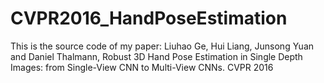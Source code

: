 # CVPR2016_HandPoseEstimation
This is the source code of my paper: Liuhao Ge, Hui Liang, Junsong Yuan and Daniel Thalmann, Robust 3D Hand Pose Estimation in Single Depth Images: from Single-View CNN to Multi-View CNNs.
CVPR 2016
